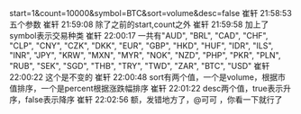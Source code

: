 
start=1&count=10000&symbol=BTC&sort=volume&desc=false
崔轩  21:58:53
五个参数
崔轩  21:59:08
除了之前的start,count之外
崔轩  21:59:58
加上了symbol表示交易种类
崔轩  22:00:17
一共有"AUD", "BRL", "CAD", "CHF", "CLP", "CNY", "CZK",
"DKK", "EUR", "GBP", "HKD", "HUF", "IDR", "ILS",
"INR", "JPY", "KRW", "MXN", "MYR", "NOK", "NZD",
"PHP", "PKR", "PLN", "RUB", "SEK", "SGD", "THB",
"TRY", "TWD", "ZAR", "BTC", "USD"
崔轩  22:00:22
这个是不变的
崔轩  22:00:48
sort有两个值，一个是volume，根据市值排序，一个是percent根据涨跌幅排序
崔轩  22:01:22
desc两个值，true表示升序，false表示降序
崔轩  22:02:56
额，发错地方了，@可可 ，你看一下就行了
